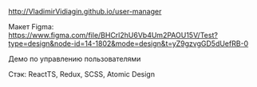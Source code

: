 http://VladimirVidiagin.github.io/user-manager

Макет Figma: https://www.figma.com/file/BHCrl2hU6Vb4Um2PAOU15V/Test?type=design&node-id=14-1802&mode=design&t=yZ9gzvgGD5dUefRB-0

Демо по управлению пользователями

Стэк: ReactTS, Redux, SCSS, Atomic Design
